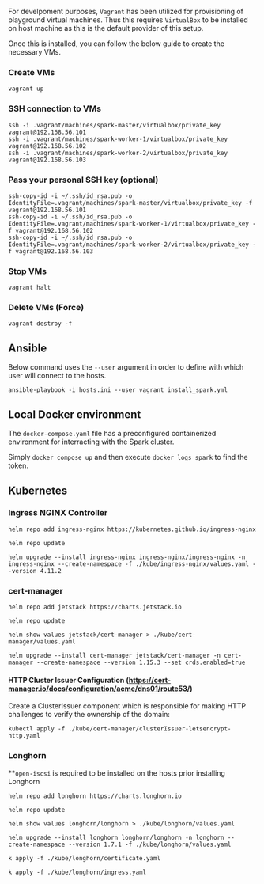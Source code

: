 For develpoment purposes, `Vagrant` has been utilized for provisioning of playground virtual machines.
Thus this requires `VirtualBox` to be installed on host machine as this is the default provider of this setup.

Once this is installed, you can follow the below guide to create the necessary VMs.

### Create VMs
```
vagrant up
```

### SSH connection to VMs
```
ssh -i .vagrant/machines/spark-master/virtualbox/private_key vagrant@192.168.56.101
ssh -i .vagrant/machines/spark-worker-1/virtualbox/private_key vagrant@192.168.56.102
ssh -i .vagrant/machines/spark-worker-2/virtualbox/private_key vagrant@192.168.56.103
```

### Pass your personal SSH key (optional)
```
ssh-copy-id -i ~/.ssh/id_rsa.pub -o IdentityFile=.vagrant/machines/spark-master/virtualbox/private_key -f vagrant@192.168.56.101
ssh-copy-id -i ~/.ssh/id_rsa.pub -o IdentityFile=.vagrant/machines/spark-worker-1/virtualbox/private_key -f vagrant@192.168.56.102
ssh-copy-id -i ~/.ssh/id_rsa.pub -o IdentityFile=.vagrant/machines/spark-worker-2/virtualbox/private_key -f vagrant@192.168.56.103
```

### Stop VMs
```
vagrant halt
```

### Delete VMs (Force)
```
vagrant destroy -f
```

## Ansible

Below command uses the `--user` argument in order to define with which user will connect to the hosts.

```
ansible-playbook -i hosts.ini --user vagrant install_spark.yml
```

## Local Docker environment

The `docker-compose.yaml` file has a preconfigured containerized environment for interracting with the Spark cluster.

Simply `docker compose up` and then execute `docker logs spark` to find the token.

## Kubernetes

### Ingress NGINX Controller

`helm repo add ingress-nginx https://kubernetes.github.io/ingress-nginx`

`helm repo update`

`helm upgrade --install ingress-nginx ingress-nginx/ingress-nginx -n ingress-nginx --create-namespace -f ./kube/ingress-nginx/values.yaml --version 4.11.2`


### cert-manager

`helm repo add jetstack https://charts.jetstack.io`

`helm repo update`

`helm show values jetstack/cert-manager > ./kube/cert-manager/values.yaml`

`helm upgrade --install cert-manager jetstack/cert-manager -n cert-manager --create-namespace --version 1.15.3 --set crds.enabled=true`

#### HTTP Cluster Issuer Configuration (https://cert-manager.io/docs/configuration/acme/dns01/route53/)
Create a ClusterIssuer component which is responsible for making HTTP challenges to verify the ownership of the domain:

`kubectl apply -f ./kube/cert-manager/clusterIssuer-letsencrypt-http.yaml`


### Longhorn

**`open-iscsi` is required to be installed on the hosts prior installing Longhorn

`helm repo add longhorn https://charts.longhorn.io`

`helm repo update`

`helm show values longhorn/longhorn > ./kube/longhorn/values.yaml`

`helm upgrade --install longhorn longhorn/longhorn -n longhorn --create-namespace --version 1.7.1 -f ./kube/longhorn/values.yaml`

`k apply -f ./kube/longhorn/certificate.yaml`

`k apply -f ./kube/longhorn/ingress.yaml`